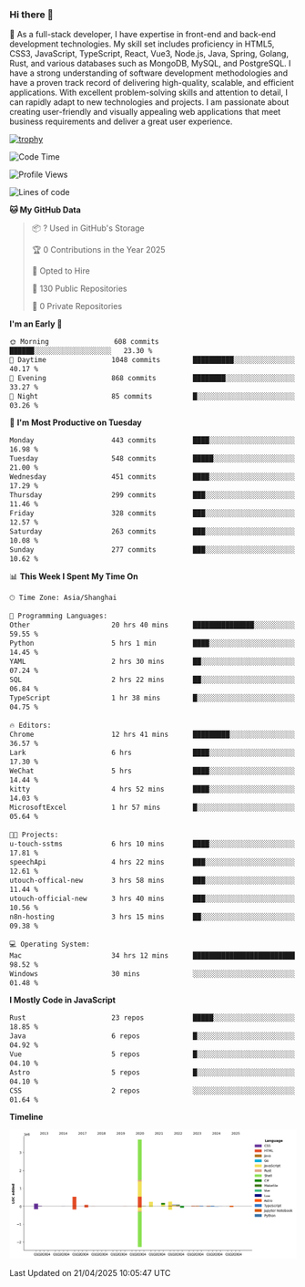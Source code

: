### Hi there 👋

🌱 As a full-stack developer, I have expertise in front-end and back-end development technologies. My skill set includes proficiency in HTML5, CSS3, JavaScript, TypeScript, React, Vue3, Node.js, Java, Spring, Golang, Rust, and various databases such as MongoDB, MySQL, and PostgreSQL. I have a strong understanding of software development methodologies and have a proven track record of delivering high-quality, scalable, and efficient applications. With excellent problem-solving skills and attention to detail, I can rapidly adapt to new technologies and projects. I am passionate about creating user-friendly and visually appealing web applications that meet business requirements and deliver a great user experience.

[![trophy](https://github-profile-trophy.vercel.app/?username=elton&rank=SECRET,SSS,SS,S,AAA,AA,A&theme=onedark&no-frame=true&margin-w=10)](https://github.com/ryo-ma/github-profile-trophy)

<!--START_SECTION:waka-->
![Code Time](http://img.shields.io/badge/Code%20Time-1%2C568%20hrs%2029%20mins-blue)

![Profile Views](http://img.shields.io/badge/Profile%20Views-0-blue)

![Lines of code](https://img.shields.io/badge/From%20Hello%20World%20I%27ve%20Written-5.6%20million%20lines%20of%20code-blue)

**🐱 My GitHub Data** 

> 📦 ? Used in GitHub's Storage 
 > 
> 🏆 0 Contributions in the Year 2025
 > 
> 💼 Opted to Hire
 > 
> 📜 130 Public Repositories 
 > 
> 🔑 0 Private Repositories 
 > 
**I'm an Early 🐤** 

```text
🌞 Morning                608 commits         ██████░░░░░░░░░░░░░░░░░░░   23.30 % 
🌆 Daytime                1048 commits        ██████████░░░░░░░░░░░░░░░   40.17 % 
🌃 Evening                868 commits         ████████░░░░░░░░░░░░░░░░░   33.27 % 
🌙 Night                  85 commits          █░░░░░░░░░░░░░░░░░░░░░░░░   03.26 % 
```
📅 **I'm Most Productive on Tuesday** 

```text
Monday                   443 commits         ████░░░░░░░░░░░░░░░░░░░░░   16.98 % 
Tuesday                  548 commits         █████░░░░░░░░░░░░░░░░░░░░   21.00 % 
Wednesday                451 commits         ████░░░░░░░░░░░░░░░░░░░░░   17.29 % 
Thursday                 299 commits         ███░░░░░░░░░░░░░░░░░░░░░░   11.46 % 
Friday                   328 commits         ███░░░░░░░░░░░░░░░░░░░░░░   12.57 % 
Saturday                 263 commits         ███░░░░░░░░░░░░░░░░░░░░░░   10.08 % 
Sunday                   277 commits         ███░░░░░░░░░░░░░░░░░░░░░░   10.62 % 
```


📊 **This Week I Spent My Time On** 

```text
🕑︎ Time Zone: Asia/Shanghai

💬 Programming Languages: 
Other                    20 hrs 40 mins      ███████████████░░░░░░░░░░   59.55 % 
Python                   5 hrs 1 min         ████░░░░░░░░░░░░░░░░░░░░░   14.45 % 
YAML                     2 hrs 30 mins       ██░░░░░░░░░░░░░░░░░░░░░░░   07.24 % 
SQL                      2 hrs 22 mins       ██░░░░░░░░░░░░░░░░░░░░░░░   06.84 % 
TypeScript               1 hr 38 mins        █░░░░░░░░░░░░░░░░░░░░░░░░   04.75 % 

🔥 Editors: 
Chrome                   12 hrs 41 mins      █████████░░░░░░░░░░░░░░░░   36.57 % 
Lark                     6 hrs               ████░░░░░░░░░░░░░░░░░░░░░   17.30 % 
WeChat                   5 hrs               ████░░░░░░░░░░░░░░░░░░░░░   14.44 % 
kitty                    4 hrs 52 mins       ████░░░░░░░░░░░░░░░░░░░░░   14.03 % 
MicrosoftExcel           1 hr 57 mins        █░░░░░░░░░░░░░░░░░░░░░░░░   05.64 % 

🐱‍💻 Projects: 
u-touch-sstms            6 hrs 10 mins       ████░░░░░░░░░░░░░░░░░░░░░   17.81 % 
speechApi                4 hrs 22 mins       ███░░░░░░░░░░░░░░░░░░░░░░   12.61 % 
utouch-offical-new       3 hrs 58 mins       ███░░░░░░░░░░░░░░░░░░░░░░   11.44 % 
utouch-official-new      3 hrs 40 mins       ███░░░░░░░░░░░░░░░░░░░░░░   10.56 % 
n8n-hosting              3 hrs 15 mins       ██░░░░░░░░░░░░░░░░░░░░░░░   09.38 % 

💻 Operating System: 
Mac                      34 hrs 12 mins      █████████████████████████   98.52 % 
Windows                  30 mins             ░░░░░░░░░░░░░░░░░░░░░░░░░   01.48 % 
```

**I Mostly Code in JavaScript** 

```text
Rust                     23 repos            █████░░░░░░░░░░░░░░░░░░░░   18.85 % 
Java                     6 repos             █░░░░░░░░░░░░░░░░░░░░░░░░   04.92 % 
Vue                      5 repos             █░░░░░░░░░░░░░░░░░░░░░░░░   04.10 % 
Astro                    5 repos             █░░░░░░░░░░░░░░░░░░░░░░░░   04.10 % 
CSS                      2 repos             ░░░░░░░░░░░░░░░░░░░░░░░░░   01.64 % 
```



**Timeline**

![Lines of Code chart](https://raw.githubusercontent.com/elton/elton/main/assets/bar_graph.png)


 Last Updated on 21/04/2025 10:05:47 UTC
<!--END_SECTION:waka-->

<!--
**elton/elton** is a ✨ _special_ ✨ repository because its `README.md` (this file) appears on your GitHub profile.

Here are some ideas to get you started:

- 🔭 I’m currently working on ...
- 🌱 I’m currently learning ...
- 👯 I’m looking to collaborate on ...
- 🤔 I’m looking for help with ...
- 💬 Ask me about ...
- 📫 How to reach me: ...
- 😄 Pronouns: ...
- ⚡ Fun fact: ...
-->
